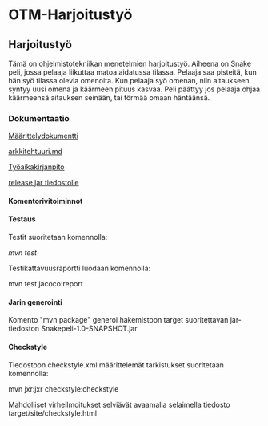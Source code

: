 # **OTM-Harjoitustyö**

## **Harjoitustyö**
Tämä on ohjelmistotekniikan menetelmien harjoitustyö. Aiheena on Snake peli, jossa pelaaja liikuttaa matoa aidatussa tilassa. Pelaaja saa pisteitä, kun hän syö tilassa olevia omenoita. Kun pelaaja syö omenan, niin aitaukseen syntyy uusi omena ja käärmeen pituus kasvaa.
Peli päättyy jos pelaaja ohjaa käärmeensä aitauksen seinään, tai törmää omaan häntäänsä.


### **Dokumentaatio**

[Määrittelydokumentti](https://github.com/Savolainen95/otm-harjoitustyo/blob/master/dokumentaatio/maarittelydokumentti.md)

[arkkitehtuuri.md](https://github.com/Savolainen95/otm-harjoitustyo/blob/master/dokumentaatio/arkkitehtuuri.md)

[Työaikakirjanpito](https://github.com/Savolainen95/otm-harjoitustyo/blob/master/dokumentaatio/tyoaikakirjanpito.md)

[release jar tiedostolle](https://github.com/Savolainen95/otm-harjoitustyo/releases/tag/Viikko5)


#### Komentorivitoiminnot ###
#### Testaus ####
Testit suoritetaan komennolla:

*mvn test*

Testikattavuusraportti luodaan komennolla:

mvn test jacoco:report
####  Jarin generointi ####

Komento "mvn package" generoi hakemistoon target suoritettavan jar-tiedoston Snakepeli-1.0-SNAPSHOT.jar

#### Checkstyle ####
Tiedostoon checkstyle.xml määrittelemät tarkistukset suoritetaan komennolla:

mvn jxr:jxr checkstyle:checkstyle
 
Mahdolliset virheilmoitukset selviävät avaamalla selaimella tiedosto target/site/checkstyle.html
